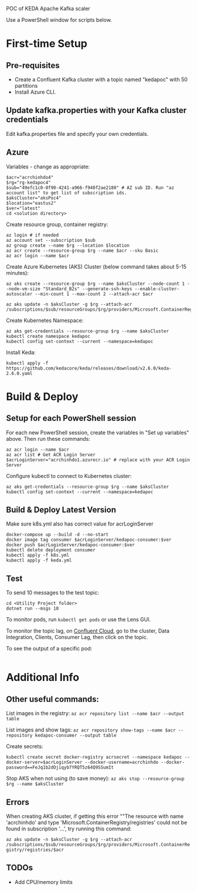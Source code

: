 ﻿POC of KEDA Apache Kafka scaler

Use a PowerShell window for scripts below.

# First-time Setup

## Pre-requisites

* Create a Confluent Kafka cluster with a topic named "kedapoc" with 50 partitions
* Install Azure CLI.

## Update kafka.properties with your Kafka cluster credentials

Edit kafka.properties file and specify your own credentials.

## Azure

Variables - change as appropriate:
```
$acr="acrchinhdo4"
$rg="rg-kedapoc4"
$sub="49efc1c0-0f90-4241-a966-f940f2ae2180" # AZ sub ID. Run "az account list" to get list of subscription ids.
$aksCluster="aksPoc4"
$location="eastus2"
$ver="latest"
cd <solution directory>
```

Create resource group, container registry:
```
az login # if needed
az account set --subscription $sub
az group create --name $rg --location $location
az acr create --resource-group $rg --name $acr --sku Basic
az acr login --name $acr
```

Create Azure Kubernetes (AKS) Cluster (below command takes about 5-15 minutes):
```
az aks create --resource-group $rg --name $aksCluster --node-count 1 --node-vm-size "Standard_B2s" --generate-ssh-keys --enable-cluster-autoscaler --min-count 1 --max-count 2 --attach-acr $acr

az aks update -n $aksCluster -g $rg --attach-acr /subscriptions/$sub/resourceGroups/$rg/providers/Microsoft.ContainerRegistry/registries/$acr
```

Create Kubernetes Namespace:
```
az aks get-credentials --resource-group $rg --name $aksCluster
kubectl create namespace kedapoc
kubectl config set-context --current --namespace=kedapoc
```

Install Keda:
```
kubectl apply -f https://github.com/kedacore/keda/releases/download/v2.6.0/keda-2.6.0.yaml
```

# Build & Deploy

## Setup for each PowerShell session

For each new PowerShell session, create the variables in "Set up variables" above. Then run these commands:
```
az acr login --name $acr
az acr list # Get ACR Login Server
$acrLoginServer="acrchinhdo1.azurecr.io" # replace with your ACR Login Server
```

Configure kubectl to connect to Kubernetes cluster:
```
az aks get-credentials --resource-group $rg --name $aksCluster
kubectl config set-context --current --namespace=kedapoc
```

## Build & Deploy Latest Version

Make sure k8s.yml also has correct value for acrLoginServer

```
docker-compose up --build -d --no-start
docker image tag consumer $acrLoginServer/kedapoc-consumer:$ver
docker push $acrLoginServer/kedapoc-consumer:$ver
kubectl delete deployment consumer
kubectl apply -f k8s.yml
kubectl apply -f keda.yml
```

## Test

To send 10 messages to the test topic:
```
cd <Utility Project folder>
dotnet run --msgs 10
```

To monitor pods, run ```kubectl get pods``` or use the Lens GUI.

To monitor the topic lag, on [Confluent Cloud](https://confluent.cloud/login), go to the cluster, Data Integration, Clients, Consumer Lag, then click on the topic.

To see the output of a specific pod:
```
```

# Additional Info

## Other useful commands:

List images in the registry: ```az acr repository list --name $acr --output table```

List images and show tags: ```az acr repository show-tags --name $acr --repository kedapoc-consumer --output table```

Create secrets:
```
kubectl create secret docker-registry acrsecret --namespace kedapoc --docker-server=$acrLoginServer --docker-username=acrchinhdo --docker-password==FeJq1b2dOjiqyb7YRQT5z64Q9SSumIt
```

Stop AKS when not using (to save money): ```az aks stop --resource-group $rg --name $aksCluster```

## Errors

When creating AKS cluster, if getting this error ""The resource with name 'acrchinhdo' and type 'Microsoft.ContainerRegistry/registries' could not be found in subscription '...', try running this command:

```az aks update -n $aksCluster -g $rg --attach-acr /subscriptions/$sub/resourceGroups/$rg/providers/Microsoft.ContainerRegistry/registries/$acr```

## TODOs
* Add CPU/memory limits